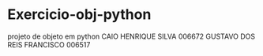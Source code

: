 # Exercicio-obj-python
projeto de objeto em python
CAIO HENRIQUE SILVA 006672
GUSTAVO DOS REIS FRANCISCO 006517
